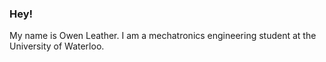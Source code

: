 ### Hey!
My name is Owen Leather. I am a mechatronics engineering student at the University of Waterloo.
